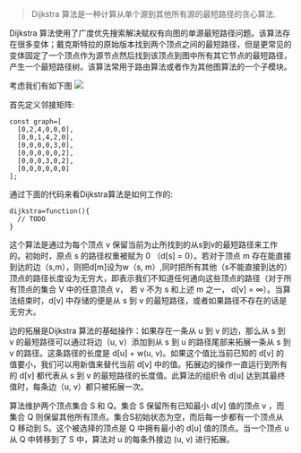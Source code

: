 > Dijkstra 算法是一种计算从单个源到其他所有源的最短路径的贪心算法.

Dijkstra 算法使用了广度优先搜索解决赋权有向图的单源最短路径问题。该算法存在很多变体；戴克斯特拉的原始版本找到两个顶点之间的最短路径，但是更常见的变体固定了一个顶点作为源节点然后找到该顶点到图中所有其它节点的最短路径，产生一个最短路径树。该算法常用于路由算法或者作为其他图算法的一个子模块。

考虑我们有如下图
![](https://raw.githubusercontent.com/zgw0/blog/master/imgs/Dijkstra.png)

首先定义邻接矩阵:
```
const graph=[
  [0,2,4,0,0,0],
  [0,0,1,4,2,0],
  [0,0,0,0,3,0],
  [0,0,0,0,0,2],
  [0,0,0,3,0,2],
  [0,0,0,0,0,0]
];
```
通过下面的代码来看Dijkstra算法是如何工作的:
```
dijkstra=function(){
  // TODO
}
```


这个算法是通过为每个顶点 v 保留当前为止所找到的从s到v的最短路径来工作的。初始时，原点 s 的路径权重被赋为 0 （d[s] = 0）。若对于顶点 m 存在能直接到达的边（s,m），则把d[m]设为w（s, m）,同时把所有其他（s不能直接到达的）顶点的路径长度设为无穷大，即表示我们不知道任何通向这些顶点的路径（对于所有顶点的集合 V 中的任意顶点 v， 若 v 不为 s 和上述 m 之一， d[v] = ∞）。当算法结束时，d[v] 中存储的便是从 s 到 v 的最短路径，或者如果路径不存在的话是无穷大。

边的拓展是Dijkstra 算法的基础操作：如果存在一条从 u 到 v 的边，那么从 s 到 v 的最短路径可以通过将边（u, v）添加到从 s 到 u 的路径尾部来拓展一条从 s 到 v 的路径。这条路径的长度是 d[u] + w(u, v)。如果这个值比当前已知的 d[v] 的值要小，我们可以用新值来替代当前 d[v] 中的值。拓展边的操作一直运行到所有的 d[v] 都代表从 s 到 v 的最短路径的长度值。此算法的组织令 d[u] 达到其最终值时，每条边（u, v）都只被拓展一次。

算法维护两个顶点集合 S 和 Q。集合 S 保留所有已知最小 d[v] 值的顶点 v ，而集合 Q 则保留其他所有顶点。集合S初始状态为空，而后每一步都有一个顶点从 Q 移动到 S。这个被选择的顶点是 Q 中拥有最小的 d[u] 值的顶点。当一个顶点 u 从 Q 中转移到了 S 中，算法对 u 的每条外接边 (u, v) 进行拓展。

